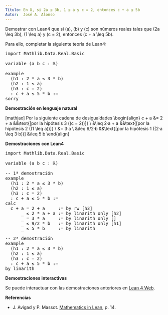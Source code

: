 ```yaml
---
Título: En ℝ, si 2a ≤ 3b, 1 ≤ a y c = 2, entonces c + a ≤ 5b
Autor:  José A. Alonso
---
```


Demostrar con Lean4 que si \(a\), \(b\) y \(c\) son números reales tales que \(2a \leq 3b\), \(1 \leq a\) y \(c = 2\), entonces \(c + a \leq 5b\).

Para ello, completar la siguiente teoría de Lean4:

<pre lang="lean">
import Mathlib.Data.Real.Basic

variable (a b c : ℝ)

example
  (h1 : 2 * a ≤ 3 * b)
  (h2 : 1 ≤ a)
  (h3 : c = 2)
  : c + a ≤ 5 * b :=
sorry
</pre>
<!--more-->

<b>Demostración en lenguaje natural</b>

[mathjax]
Por la siguiente cadena de desigualdades
\begin{align}
   c + a &= 2 + a         &&\text{[por la hipótesis 3 (\(c = 2\))]} \\
         &\leq 2·a + a    &&\text{[por la hipótesis 2 (\(1 \leq a\))]} \\
         &= 3·a           \\
         &\leq 9/2·b      &&\text{[por la hipótesis 1 (\(2·a \leq 3·b\))]
         &\leq 5·b
\end{align}

<b>Demostraciones con Lean4</b>

<pre lang="lean">
import Mathlib.Data.Real.Basic

variable (a b c : ℝ)

-- 1ª demostración
example
  (h1 : 2 * a ≤ 3 * b)
  (h2 : 1 ≤ a)
  (h3 : c = 2)
  : c + a ≤ 5 * b :=
calc
  c + a = 2 + a     := by rw [h3]
      _ ≤ 2 * a + a := by linarith only [h2]
      _ = 3 * a     := by linarith only []
      _ ≤ 9/2 * b   := by linarith only [h1]
      _ ≤ 5 * b     := by linarith

-- 2ª demostración
example
  (h1 : 2 * a ≤ 3 * b)
  (h2 : 1 ≤ a)
  (h3 : c = 2)
  : c + a ≤ 5 * b :=
by linarith
</pre>

<b>Demostraciones interactivas</b>

Se puede interactuar con las demostraciones anteriores en <a href="https://lean.math.hhu.de/#url=https://raw.githubusercontent.com/jaalonso/Calculemus2/main/src/Inecuaciones.lean" rel="noopener noreferrer" target="_blank">Lean 4 Web</a>.

<b>Referencias</b>

<ul>
<li> J. Avigad y P. Massot. <a href="https://bit.ly/3U4UjBk">Mathematics in Lean</a>, p. 14.</li>
</ul>
